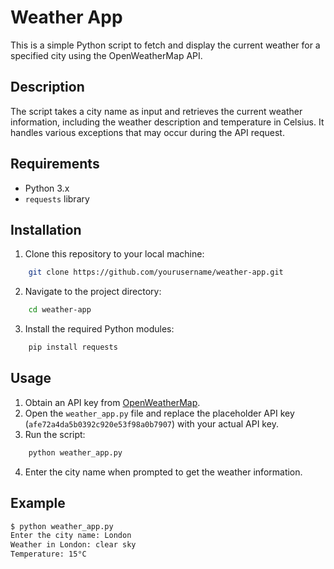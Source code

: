 # Weather App

This is a simple Python script to fetch and display the current weather for a specified city using the OpenWeatherMap API.

## Description
The script takes a city name as input and retrieves the current weather information, including the weather description and temperature in Celsius. It handles various exceptions that may occur during the API request.

## Requirements
- Python 3.x
- `requests` library

## Installation
1. Clone this repository to your local machine:
```bash
    git clone https://github.com/yourusername/weather-app.git
```
2. Navigate to the project directory:
```bash
    cd weather-app
```
3. Install the required Python modules:
```bash
    pip install requests
```

## Usage
1. Obtain an API key from [OpenWeatherMap](https://openweathermap.org/api).
2. Open the `weather_app.py` file and replace the placeholder API key (`afe72a4da5b0392c920e53f98a0b7907`) with your actual API key.
3. Run the script:
```bash
    python weather_app.py
```
4. Enter the city name when prompted to get the weather information.

## Example
```bash
$ python weather_app.py
Enter the city name: London
Weather in London: clear sky
Temperature: 15°C
```
